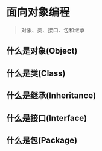 # 面向对象编程
> 对象、类、接口、包和继承

## 什么是对象(Object)
## 什么是类(Class)
## 什么是继承(Inheritance)
## 什么是接口(Interface)
## 什么是包(Package)
